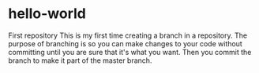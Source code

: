 # hello-world
First repository
This is my first time creating a branch in a repository. The purpose of branching is so you can make changes to your code without committing until you are sure that it's what you want. Then you commit the branch to make it part of the master branch.

